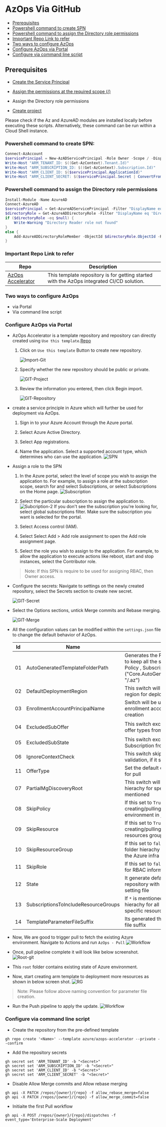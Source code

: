 # AzOps Via GitHub



- [Prerequisites](#Prerequisites)
- [Powershell command to create SPN](#Powershell-command-to-create-SPN)
- [Powershell command to assign the Directory role permissions](#Powershell-command-to-assign-the-Directory-role-permissions)
- [Important Repo Link to refer](#Important-Repo-Link-to-refer)
- [Two ways to configure AzOps](#Two-ways-to-configure-AzOps)
- [Configure AzOps via Portal](#Configure-AzOps-via-Portal)
- [Configure via command line script](#Configure-via-command-line-script)



## Prerequisites

* [Create the Service Principal](https://docs.microsoft.com/en-us/azure/active-directory/develop/howto-create-service-principal-portal)

* [Assign the permissions at the required scope (/)](https://docs.microsoft.com/en-us/azure/active-directory/develop/howto-create-service-principal-portal)
* Assign the Directory role permissions

* [Create project](https://docs.microsoft.com/en-us/azure/devops/organizations/projects/create-project?view=azure-devops&tabs=preview-page)

Please check if the Az and AzureAD modules are installed locally before executing these scripts. Alternatively, these command can be run within a Cloud Shell instance.

### Powershell command to create SPN:
```powershell
Connect-AzAccount
$servicePrincipal = New-AzADServicePrincipal -Role Owner -Scope / -DisplayName AzOps
Write-Host "ARM_TENANT_ID: $((Get-AzContext).Tenant.Id)"
Write-Host "ARM_SUBSCRIPTION_ID: $((Get-AzContext).Subscription.Id)"
Write-Host "ARM_CLIENT_ID: $($servicePrincipal.ApplicationId)"
Write-Host "ARM_CLIENT_SECRET: $($servicePrincipal.Secret | ConvertFrom-SecureString -AsPlainText)"
```
### Powershell command to assign the Directory role permissions

```powershell
Install-Module -Name AzureAD
Connect-AzureAD
$servicePrincipal = Get-AzureADServicePrincipal -Filter "DisplayName eq 'AzOps'"
$directoryRole = Get-AzureADDirectoryRole -Filter "DisplayName eq 'Directory Readers'"
if ($directoryRole -eq $null) {
    Write-Warning "Directory Reader role not found"
}
else {
    Add-AzureADDirectoryRoleMember -ObjectId $directoryRole.ObjectId -RefObjectId $servicePrincipal.ObjectId
}
```

### Important Repo Link to refer

Repo | Description
-|-
[AzOps Accelerator](https://github.com/Azure/AzOps-Accelerator.git) | This template repository is for getting started with the AzOps integrated CI/CD solution.

### Two ways to configure AzOps
- via Portal
- Via command line script

### Configure AzOps via Portal

- AzOps Accelerator is a template repository and repository can directly created using `Use this template`.[Repo](https://github.com/Azure/AzOps-Accelerator.git)

    1. Click on `Use this template` Button to create new repository.

        ![Import-Git](./Media/Actions/Usetemplate-GIT.PNG)

    2. Specify whether the new repository should be public or private.

        ![GIT-Project](./Media/Actions/GIT-Project.PNG)

    3. Review the information you entered, then click Begin import.

        ![GIT-Repository](./Media/Actions/GIT-Repository.PNG)

-  create a service principle in Azure which will further be used for deployment via AzOps.
    1. Sign in to your Azure Account through the Azure portal.

    2. Select Azure Active Directory.

    3. Select App registrations.

    4. Name the application. Select a supported account type, which determines who can use the application.
    ![SPN](./Media/Pipelines/SPN.PNG)  

-  Assign a role to the SPN
    1. In the Azure portal, select the level of scope you wish to assign the application to. For example, to assign a role at the subscription scope, search for and select Subscriptions, or select Subscriptions on the Home page.
    ![Subscription](./Media/Pipelines/Subscription.PNG)

    2. Select the particular subscription to assign the application to.
    ![Subcription-2](./Media/Pipelines/Subscription-2.PNG) 
If you don't see the subscription you're looking for, select global subscriptions filter. Make sure the subscription you want is selected for the portal.

    3. Select Access control (IAM).

    4. Select Select Add > Add role assignment to open the Add role assignment page.

    5. Select the role you wish to assign to the application. For example, to allow the application to execute actions like reboot, start and stop instances, select the Contributor role.

    > Note: If this SPN is require to be used for assigning RBAC, then Owner access.

- Configure the secrets: Navigate to settings on the newly created repository, select the Secrets section to create new secret.

    ![GIT-Secret](./Media/Actions/GIT-Secret.PNG) 

- Select the Options sections, untick Merge commits and Rebase merging.

    ![GIT-Merge](./Media/Actions/GIT-Merge.PNG) 
- All the configuration values can be modified within the `settings.json` file to change the default behavior of AzOps.      

    Id|Name|Description|Example
    -|-|-|-
    01|AutoGeneratedTemplateFolderPath|Generates the Folder within the `root` folder to keep all the standalone json file like Policy , Subscription detail etc.("Core.AutoGeneratedTemplateFolderPath": "/.az")|![Auto-Generated-Template-FolderPath](./Media/Pipelines/Auto-Generated-Template-FolderPath.PNG)
    02|DefaultDeploymentRegion|This switch will to be used to set the default region for deployments|`"Core.DefaultDeploymentRegion": "northeurope"`
    03|EnrollmentAccountPrincipalName| Switch will be used to set the default enrollment account in case of Subscription creation|`"Core.EnrollmentAccountPrincipalName": ""`|
    04|ExcludedSubOffer|This switch excludes speicific Subscription offer types from getting pulled |`"Core.ExcludedSubOffer": [ "AzurePass_2014-09-01","FreeTrial_2014-09-01","AAD_2015-09-01"]`|
    05|ExcludedSubState|This switch excludes  specific states of Subscription from getting pulled |`"Core.ExcludedSubState": ["Disabled","Deleted","Warned","Expired"]`|
    06|IgnoreContextCheck|This switch skip Azure PowerShell context validation, if it set to true|`"Core.IgnoreContextCheck": false`
    11|OfferType|Set the default offer type for Subscriptions for pull|`"Core.OfferType": "MS-AZR-0017P"`
    07|PartialMgDiscoveryRoot| This switch will generate seperate folder hierachy for specific Management Groups if mentioned|`"Core.PartialMgDiscoveryRoot": []"`
    08|SkipPolicy| If this set to `True`, then it will avoid creating/pulling Azure Policy state of the environment in json file|`"Core.SkipPolicy": false`
    09|SkipResource|If this set to `True`, then it will avoid creating/pulling Azure resources within the resources group information in json file|`"Core.SkipResource": false`
    10|SkipResourceGroup|If this set to `false`, then it will generate folder hierachy for all Resource Groups in the Azure infra|`"Core.SkipResourceGroup": false`
    11|SkipRole|If this set to `false`, then it will generate file for RBAC information in the Azure infra|`"Core.SkipRole": false`
    12|State|It generate default top level folder in the repository with the name defined in the setting file|![State](./Media/Pipelines/State.PNG)
    13|SubscriptionsToIncludeResourceGroups|If `*` is mentioned then, it will generate folder hierachy for all Resource Groups, else specific resource group can be mentioned |`"Core.SubscriptionsToIncludeResourceGroups": "*"`
    14|TemplateParameterFileSuffix|Its generated the template file with specific file suffix|`"Core.TemplateParameterFileSuffix": ".json"`

- Now, We are good to trigger pull to fetch the existing Azure environment. Navigate to Actions and run `AzOps - Pull`
![Workflow](./Media/Actions/workflow.PNG)  

- Once, pull pipeline complete it will look like below screenshot.
![Root-git](./Media/Actions/Root-GIT.PNG)
- This `root` folder contains existing state of Azure environment.
- Now, start creating arm template to deployment more resources as shown in below screen shot.
![RG](./Media/Pipelines/RG.PNG)

> Note: Please follow above naming convention for parameter file creation.

- Run the Push pipeline to apply the update.
![Workflow](./Media/Actions/workflow.PNG)

### Configure via command line script

- Create the repository from the pre-defined template

```git
gh repo create '<Name>' --template azure/azops-accelerator --private --confirm
```
- Add the repository secrets
```git
gh secret set 'ARM_TENANT_ID' -b "<Secret>"
gh secret set 'ARM_SUBSCRIPTION_ID' -b "<Secret>"
gh secret set 'ARM_CLIENT_ID' -b "<Secret>"
gh secret set 'ARM_CLIENT_SECRET' -b "<Secret>"
```
- Disable Allow Merge commits and Allow rebase merging

```git
gh api -X PATCH /repos/{owner}/{repo} -f allow_rebase_merge=false
gh api -X PATCH /repos/{owner}/{repo} -f allow_merge_commit=false
```
- Initiaite the first Pull workflow

```git
gh api -X POST /repos/{owner}/{repo}/dispatches -f event_type='Enterprise-Scale Deployment'
```
